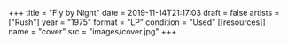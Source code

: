 +++
title = "Fly by Night"
date = 2019-11-14T21:17:03
draft = false
artists = ["Rush"]
year = "1975"
format = "LP"
condition = "Used"
[[resources]]
  name = "cover"
  src = "images/cover.jpg"
+++
